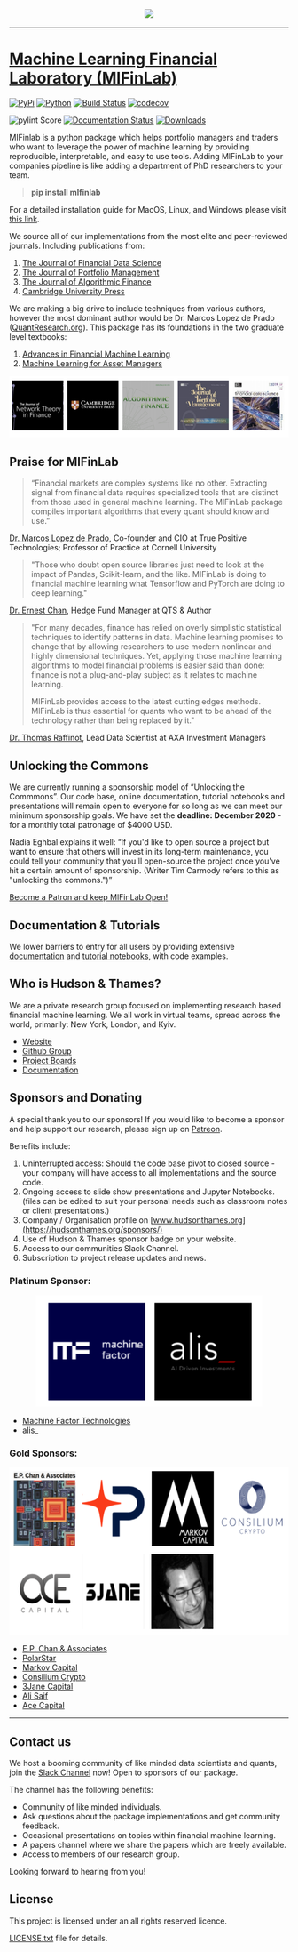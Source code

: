 <div align="center">
   <a href="https://hudsonthames.org/">
   <img src="https://raw.githubusercontent.com/hudson-and-thames/mlfinlab/master/docs/source/logo/Hudson%20%26%20Thames_verticalblack.png" height="300"><br>
</div>


-----------------
# Machine Learning Financial Laboratory (MlFinLab)
[![PyPi](https://img.shields.io/pypi/v/mlfinlab.svg)]((https://pypi.org/project/mlfinlab/))
[![Python](https://img.shields.io/pypi/pyversions/mlfinlab.svg)]((https://pypi.org/project/mlfinlab/))
[![Build Status](https://travis-ci.com/hudson-and-thames/mlfinlab.svg?branch=master)](https://travis-ci.com/hudson-and-thames/mlfinlab)
[![codecov](https://codecov.io/gh/hudson-and-thames/mlfinlab/branch/master/graph/badge.svg)](https://codecov.io/gh/hudson-and-thames/mlfinlab)

![pylint Score](https://mperlet.github.io/pybadge/badges/10.svg)
[![Documentation Status](https://readthedocs.org/projects/mlfinlab/badge/?version=latest)](https://mlfinlab.readthedocs.io/en/latest/?badge=latest)
[![Downloads](https://img.shields.io/pypi/dm/mlfinlab.svg)]((https://pypi.org/project/mlfinlab/))

MlFinlab is a python package which helps portfolio managers and traders who want to leverage the power of machine learning by providing reproducible, interpretable, and easy to use tools. 
Adding MlFinLab to your companies pipeline is like adding a department of PhD researchers to your team.

> **pip install mlfinlab**

For a detailed installation guide for MacOS, Linux, and Windows please visit [this link](https://mlfinlab.readthedocs.io/en/latest/getting_started/installation.html).

We source all of our implementations from the most elite and peer-reviewed journals. Including publications from: 
1. [The Journal of Financial Data Science](https://jfds.pm-research.com/)
2. [The Journal of Portfolio Management](https://jpm.pm-research.com/)
3. [The Journal of Algorithmic Finance](http://www.algorithmicfinance.org/)
4. [Cambridge University Press](https://www.cambridge.org/)

We are making a big drive to include techniques from various authors, however the most dominant author would be Dr. Marcos Lopez de Prado ([QuantResearch.org](http://www.quantresearch.org/)).
This package has its foundations in the two graduate level textbooks: 
1. [Advances in Financial Machine Learning](https://www.amazon.co.uk/Advances-Financial-Machine-Learning-Marcos/dp/1119482089)
2. [Machine Learning for Asset Managers](https://www.cambridge.org/core/books/machine-learning-for-asset-managers/6D9211305EA2E425D33A9F38D0AE3545)

<div align="center">
   <a href="https://mlfinlab.readthedocs.io/en/latest/">
   <img src="https://raw.githubusercontent.com/hudson-and-thames/mlfinlab/master/docs/source/logo/journals.png">
   </a>
</div>

## Praise for MlFinLab
> “Financial markets are complex systems like no other. Extracting signal from financial data requires specialized tools
> that are distinct from those used in general machine learning. The MlFinLab package compiles important algorithms 
>that every quant should know and use.”

[Dr. Marcos Lopez de Prado](https://www.linkedin.com/in/lopezdeprado/), Co-founder and CIO at True Positive Technologies; Professor of Practice at Cornell University


>"Those who doubt open source libraries just need to look at the impact of Pandas, Scikit-learn, and the like. MIFinLab 
is doing to financial machine learning what Tensorflow and PyTorch are doing to deep learning."

[Dr. Ernest Chan](https://www.linkedin.com/in/epchan/), Hedge Fund Manager at QTS & Author

>"For many decades, finance has relied on overly simplistic statistical techniques to identify patterns in data. 
>Machine learning promises to change that by allowing researchers to use modern nonlinear and highly dimensional 
>techniques. Yet, applying those machine learning algorithms to model financial problems is easier said than done: 
>finance is not a plug-and-play subject as it relates to machine learning.
>
> MlFinLab provides access to the latest cutting edges methods. MlFinLab is thus essential for quants who want to be 
>ahead of the technology rather than being replaced by it."

[Dr. Thomas Raffinot](https://www.linkedin.com/in/thomas-raffinot-b75734b/), Lead Data Scientist at AXA Investment Managers

## Unlocking the Commons
We are currently running a sponsorship model of “Unlocking the Commmons”. Our code base, online documentation, 
tutorial notebooks and presentations will remain open to everyone for so long as we can meet our minimum sponsorship 
goals. We have set the **deadline: December 2020** - for a monthly total patronage of $4000 USD.

Nadia Eghbal explains it well: “If you'd like to open source a project but want to ensure that others will invest in 
its long-term maintenance, you could tell your community that you'll open-source the project once you've hit a 
certain amount of sponsorship. (Writer Tim Carmody refers to this as "unlocking the commons.")”

[Become a Patron and keep MlFinLab Open!](https://www.patreon.com/HudsonThames)

## Documentation & Tutorials
We lower barriers to entry for all users by providing extensive [documentation](https://mlfinlab.readthedocs.io/en/latest/) 
and [tutorial notebooks](https://github.com/hudson-and-thames/research), with code examples.

## Who is Hudson & Thames?
We are a private research group focused on implementing research based financial machine learning. We all work in 
virtual teams, spread across the world, primarily: New York, London, and Kyiv.

* [Website](https://hudsonthames.org/)
* [Github Group](https://github.com/hudson-and-thames)
* [Project Boards](https://github.com/orgs/hudson-and-thames/projects)
* [Documentation](https://mlfinlab.readthedocs.io/en/latest/)


## Sponsors and Donating
A special thank you to our sponsors! If you would like to become a sponsor and help support our research, please sign 
up on [Patreon](https://www.patreon.com/HudsonThames).

Benefits include:
1. Uninterrupted access: Should the code base pivot to closed source - your company will have access to all 
   implementations and the source code.
2. Ongoing access to slide show presentations and Jupyter Notebooks. (files can be edited to suit your personal 
   needs such as classroom notes or client presentations.)
3. Company / Organisation profile on [www.hudsonthames.org](https://hudsonthames.org/sponsors/)
4. Use of Hudson & Thames sponsor badge on your website.
5. Access to our communities Slack Channel.
6. Subscription to project release updates and news.

### Platinum Sponsor:
<div align="center">
   <a href="https://hudsonthames.org/sponsors/">
   <img src="https://raw.githubusercontent.com/hudson-and-thames/mlfinlab/master/docs/source/logo/plat_sponsors.png" height="200"><br>
</div>


* [Machine Factor Technologies](https://machinefactor.tech/)
* [alis_](https://alis.capital/)

### Gold Sponsors:
<div align="center">
   <a href="https://hudsonthames.org/sponsors/">
   <img src="https://raw.githubusercontent.com/hudson-and-thames/mlfinlab/master/docs/source/logo/gold_sponsors.png" height="300"><br>
</div>


* [E.P. Chan & Associates](https://www.epchan.com/)
* [PolarStar](https://www.polarstarfunds.com/)
* [Markov Capital](http://www.markovcapital.se/)
* [Consilium Crypto](https://consiliumcrypto.ai)
* [3Jane Capital](https://3jane.com/)
* [Ali Saif](https://www.linkedin.com/in/ali-saif/)
* [Ace Capital](https://acecapitalinvestments.com/)

---

## Contact us
We host a booming community of like minded data scientists and quants, join the 
[Slack Channel](https://www.patreon.com/HudsonThames) now! Open to sponsors of our package. 

The channel has the following benefits: 

* Community of like minded individuals.
* Ask questions about the package implementations and get community feedback.
* Occasional presentations on topics within financial machine learning.
* A papers channel where we share the papers which are freely available.
* Access to members of our research group.
 
Looking forward to hearing from you!

## License

This project is licensed under an all rights reserved licence.

[LICENSE.txt](https://github.com/hudson-and-thames/mlfinlab/blob/master/LICENSE.txt) file for details.

